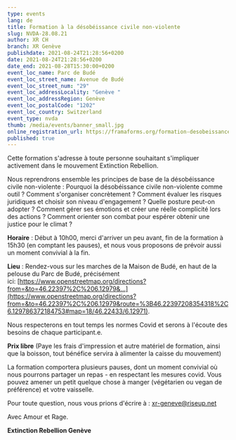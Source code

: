 ```yaml
---
type: events
lang: de
title: Formation à la désobéissance civile non-violente
slug: NVDA-28.08.21
author: XR CH
branch: XR Genève
publishdate: 2021-08-24T21:28:56+0200
date: 2021-08-24T21:28:56+0200
date_end: 2021-08-28T15:30:00+0200
event_loc_name: Parc de Budé
event_loc_street_name: Avenue de Budé
event_loc_street_num: "29"
event_loc_addressLocality: "Genève "
event_loc_addressRegion: Genève
event_loc_postalCode: "1202"
event_loc_country: Switzerland
event_type: nvda
thumb: /media/events/banner_small.jpg
online_registration_url: https://framaforms.org/formation-desobeissance-civile-non-violente-nvda-28-aout-2021-1619433734
published: true
---
```

Cette formation s'adresse à toute personne souhaitant s'impliquer activement dans le mouvement Extinction Rebellion.

Nous reprendrons ensemble les principes de base de la désobéissance civile non-violente : Pourquoi la désobéissance civile non-violente comme outil ? Comment s'organiser concrètement ? Comment évaluer les risques juridiques et choisir son niveau d'engagement ? Quelle posture peut-on adopter ? Comment gérer ses émotions et créer une réelle complicité lors des actions ? Comment orienter son combat pour espérer obtenir une justice pour le climat ?



**Horaire** : Début à 10h00, merci d'arriver un peu avant, fin de la formation à 15h30 (en comptant les pauses), et nous vous proposons de prévoir aussi un moment convivial à la fin.

**Lieu** : Rendez-vous sur les marches de la Maison de Budé, en haut de la pelouse du Parc de Budé, précisément ici: [https://www.openstreetmap.org/directions?from=&to=46.22397%2C%206.12979&...](https://www.openstreetmap.org/directions?from=&to=46.22397%2C%206.12979&route=%3B46.22397208354318%2C6.129786372184753#map=18/46.22433/6.12971).

Nous respecterons en tout temps les normes Covid et serons à l'écoute des besoins de chaque participant.e. 

**Prix libre** (Paye les frais d'impression et autre matériel de formation, ainsi que la boisson, tout bénéfice servira à alimenter la caisse du mouvement)

La formation comportera plusieurs pauses, dont un moment convivial où nous pourrons partager un repas - en respectant les mesures covid. Vous pouvez amener un petit quelque chose à manger (végétarien ou vegan de préférence) et votre vaisselle.

Pour toute question, nous vous prions d'écrire à : [xr-geneve@riseup.net](mailto:xr-geneve@riseup.net)

Avec Amour et Rage.

**Extinction Rebellion Genève**
